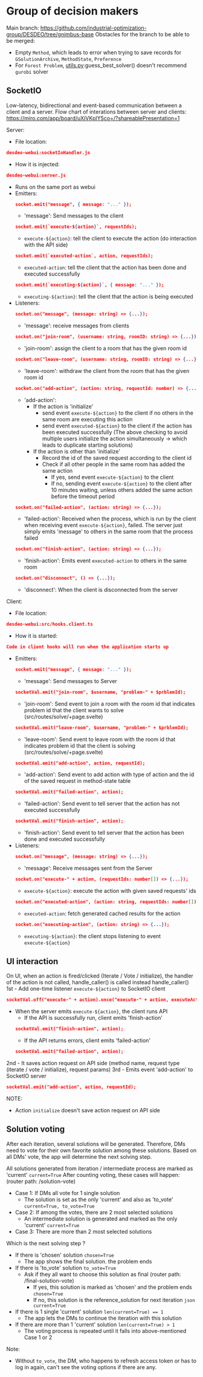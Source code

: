 # Group of decision makers

Main branch: https://github.com/industrial-optimization-group/DESDEO/tree/gnimbus-base
Obstacles for the branch to be able to be merged:
- Empty `Method`, which leads to error when trying to save records for `GSolutionArchive`, `MethodState`, `Preference`
- For `Forest Problem`, [utils.py](desdeo%2Ftools%2Futils.py):guess_best_solver() doesn't recommend `gurobi` solver

## SocketIO
Low-latency, bidirectional and event-based communication between a client and a server.
Flow chart of interations between server and clients: https://miro.com/app/board/uXjVKplY5co=/?shareablePresentation=1

Server: 
- File location: 
```json 
desdeo-webui:socketIoHandler.js 
```
- How it is injected:
```json 
desdeo-webui:server.js
```
- Runs on the same port as webui
- Emitters:
  ```json
  socket.emit("message", { message: "..." });
  ```
  - 'message': Send messages to the client
  ```json
  socket.emit(`execute-${action}`, requestIds);
  ```
  - `execute-${action}`: tell the client to execute the action (do interaction with the API side)
  ```json
  socket.emit(`executed-action`, action, requestIds);
  ```
  - `executed-action`: tell the client that the action has been done and executed successfully
  ```json
  socket.emit(`executing-${action}`, { message: "..." });
  ```
  - `executing-${action}`: tell the client that the action is being executed
- Listeners:
  ```json
  socket.on("message", (message: string) => {...});
  ```
  - 'message': receive messages from clients
  ```json
  socket.on("join-room", (username: string, roomID: string) => {...});
  ```
  - 'join-room': assign the client to a room that has the given room id
  ```json
  socket.on("leave-room", (username: string, roomID: string) => {...});
  ```
  - 'leave-room': withdraw the client from the room that has the given room id
  ```json
  socket.on("add-action", (action: string, requestId: number) => {...});
  ```
  - 'add-action':
    - If the action is 'initialize'
      - send event `execute-${action}` to the client if no others in the same room are executing this action
      - send event `executed-${action}` to the client if the action has been executed successfully
    (The above checking to avoid multiple users initialize the action simultaneously -> which leads to duplicate starting solutions)
    - If the action is other than 'initialize'
      - Record the id of the saved request according to the client id
      - Check if all other people in the same room has added the same action
        - If yes, send event `execute-${action}` to the client
        - If no, sending event `execute-${action}` to the client after 10 minutes waiting, unless others added the same action before the timeout period
  ```json
  socket.on("failed-action", (action: string) => {...});
  ```
  - 'failed-action': Received when the process, which is run by the client when receiving event `execute-${action}`, failed.
      The server just simply emits 'message' to others in the same room that the process failed
  ```json
  socket.on("finish-action", (action: string) => {...});
  ```
  - 'finish-action': Emits event `executed-action` to others in the same room
  ```json
  socket.on("disconnect", () => {...});
  ```
  - 'disconnect': When the client is disconnected from the server

Client:
- File location: 
```json 
desdeo-webui:src/hooks.client.ts
```
- How it is started:
```json 
Code in client hooks will run when the application starts up
```
- Emitters:
  ```json
  socket.emit("message", { message: "..." });
  ```
  - 'message': Send messages to Server
  ```json
  socketVal.emit("join-room", $username, "problem-" + $prblemId);
  ```
  - 'join-room': Send event to join a room with the room id that indicates problem id that the client wants to solve (src/routes/solve/+page.svelte)
  ```json
  socketVal.emit("leave-room", $username, "problem-" + $prblemId);
  ```
  - 'leave-room': Send event to leave room with the room id that indicates problem id that the client is solving (src/routes/solve/+page.svelte)
  ```json
  socketVal.emit("add-action", action, requestId);
  ```
  - 'add-action': Send event to add action with type of action and the id of the saved request in method-state table
  ```json
  socketVal.emit("failed-action", action);
  ```
  - 'failed-action': Send event to tell server that the action has not executed successfully
  ```json
  socketVal.emit("finish-action", action);
  ```
  - 'finish-action': Send event to tell server that the action has been done and executed successfully
- Listeners:
  ```json
  socket.on("message", (message: string) => {...});
  ```
  - 'message': Receive messages sent from the Server
  ```json
  socket.on("execute-" + action, (requestIds: number[]) => {...});
  ```
  - `execute-${action}`: execute the action with given saved requests' ids
  ```json
  socket.on("executed-action", (action: string, requestIds: number[]) => {...});
  ```
  - `executed-action`: fetch generated cached results for the action
  ```json
  socket.on("executing-action", (action: string) => {...});
  ```
  - `executing-${action}`: the client stops listening to event `execute-${action}`

## UI interaction

On UI, when an action is fired/clicked (Iterate / Vote / initialize), the handler of the action is not called, handle_caller() is called instead
handle_caller()
1st - Add one-time listener `execute-${action}` to SocketIO client
```json
socketVal.off("execute-" + action).once("execute-" + action, executeAction);
```
  - When the server emits `execute-${action}`, the client runs API
    - If the API is successfully run, client emits 'finish-action'
    ```json
    socketVal.emit("finish-action", action);
    ```
    - If the API returns errors, client emits 'failed-action'
    ```json
    socketVal.emit("failed-action", action);
    ```
2nd - It saves action request on API side (method name, request type (iterate / vote / initialize), request params)
3rd - Emits event 'add-action' to SocketIO server
```json
socketVal.emit("add-action", action, requestId);
```
NOTE: 
- Action ``` initialize ``` doesn't save action request on API side

## Solution voting

After each iteration, several solutions will be generated. Therefore, DMs need to vote for their own favorite solution among these solutions.
Based on all DMs' vote, the app will determine the next solving step.

All solutions generated from iteration / intermediate process are marked as 'current' ``` current=True ```
After counting voting, these cases will happen: (router path: /solution-vote)
- Case 1: If DMs all vote for 1 single solution
  - The solution is set as the only 'current' and also as 'to_vote' ``` current=True, to_vote=True ```
- Case 2: If among the votes, there are 2 most selected solutions
  - An intermediate solution is generated and marked as the only 'current' ``` current=True ```
- Case 3: There are more than 2 most selected solutions

Which is the next solving step ?
- If there is 'chosen' solution ``` chosen=True ```
  - The app shows the final solution. the problem ends
- If there is 'to_vote' solution ``` to_vote=True ```
  - Ask if they all want to choose this solution as final (router path: /final-solution-vote)
    - If yes, this solution is marked as 'chosen' and the problem ends ``` chosen=True ```
    - If no, this solution is the reference_solution for next iteration ``` json current=True ```
- If there is 1 single 'current' solution ``` len(current=True) == 1 ```
  - The app lets the DMs to continue the iteration with this solution
- If there are more than 1 'current' solution ``` len(current=True) > 1 ```
  - The voting process is repeated until it falls into above-mentioned Case 1 or 2

Note:
- Without ``` to_vote ```, the DM, who happens to refresh access token or has to log in again, can't see the voting options if there are any.


